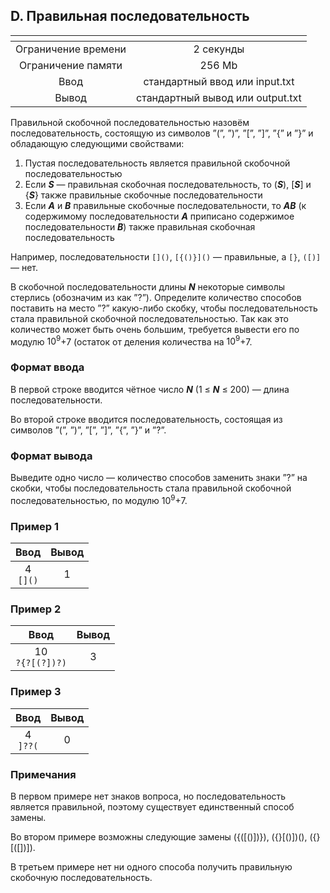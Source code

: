 ## D. Правильная последовательность

|      <!-- -->       |             <!-- -->             |
|:-------------------:|:--------------------------------:|
| Ограничение времени |            2 секунды             |
| Ограничение памяти  |              256 Mb              |
|        Ввод         |  стандартный ввод или input.txt  |
|        Вывод        | стандартный вывод или output.txt |

Правильной скобочной последовательностью назовём последовательность, состоящую из символов ”(”, ”)”, ”[”, ”]”, ”{” и ”}”
и обладающую следующими свойствами:

1. Пустая последовательность является правильной скобочной последовательностью
2. Если ___S___ — правильная скобочная последовательность, то (___S___), [___S___] и {___S___} также правильные
   скобочные последовательности
3. Если ___A___ и ___B___ правильные скобочные последовательности, то ___AB___ (к содержимому последовательности ___A___
   приписано содержимое последовательности ___B___) также правильная скобочная последовательность

Например, последовательности `[]()`, `[{()}]()` — правильные, а `[}`, `([)]` — нет.

В скобочной последовательности длины ___N___ некоторые символы стерлись (обозначим из как ”?”). Определите количество
способов поставить на место ”?” какую-либо скобку, чтобы последовательность стала правильной скобочной
последовательностью. Так как это количество может быть очень большим, требуется вывести его по модулю $10^9$+7 (остаток
от деления количества на $10^9$+7.

### Формат ввода

В первой строке вводится чётное число ___N___ (1 ≤ ___N___ ≤ 200) — длина последовательности.

Во второй строке вводится последовательность, состоящая из символов ”(”, ”)”, ”[”, ”]”, ”{”, ”}” и ”?”.

### Формат вывода

Выведите одно число — количество способов заменить знаки ”?” на скобки, чтобы последовательность стала правильной
скобочной последовательностью, по модулю $10^9$+7.

### Пример 1

|    Ввод     | Вывод |
|:-----------:|:-----:|
| 4<br>`[]()` |   1   |

### Пример 2

|        Ввод        | Вывод |
|:------------------:|:-----:|
| 10<br>`?{?[(?])?)` |   3   |

### Пример 3

|    Ввод     | Вывод |
|:-----------:|:-----:|
| 4<br>`]??(` |   0   |

### Примечания

В первом примере нет знаков вопроса, но последовательность является правильной, поэтому существует единственный способ
замены.

Во втором примере возможны следующие замены ({([()])}), ({}[()])(), ({}[([])]).

В третьем примере нет ни одного способа получить правильную скобочную последовательность.